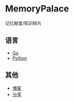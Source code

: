 # MemoryPalace
记忆殿堂/知识碎片

## 语言
- [Go](Golang.md)
- [Python](Golang.md)

## 其他
- [博客](Blog.md)
- [分享](share)


